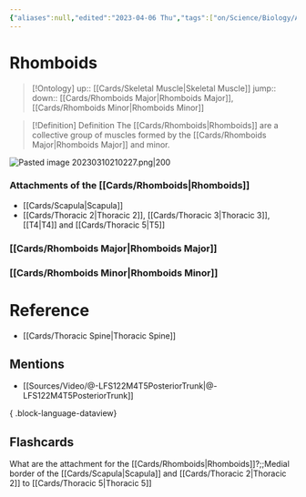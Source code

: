```yaml
---
{"aliases":null,"edited":"2023-04-06 Thu","tags":["on/Science/Biology/Anatomy","Uni/OMT1"],"date created":"2023-03-10 Fri","dg-publish":true,"permalink":"/cards/rhomboids/","dgPassFrontmatter":true}
---
```


# Rhomboids

> [!Ontology]
> up:: [[Cards/Skeletal Muscle\|Skeletal Muscle]]
> jump::
> down:: [[Cards/Rhomboids Major\|Rhomboids Major]], [[Cards/Rhomboids Minor\|Rhomboids Minor]]

> [!Definition] Definition
> The [[Cards/Rhomboids\|Rhomboids]] are a collective group of muscles formed by the [[Cards/Rhomboids Major\|Rhomboids Major]] and minor.

![Pasted image 20230310210227.png|200](/img/user/Extras/Images/Pasted%20image%2020230310210227.png)

### Attachments of the [[Cards/Rhomboids\|Rhomboids]]
- [[Cards/Scapula\|Scapula]]
- [[Cards/Thoracic 2\|Thoracic 2]], [[Cards/Thoracic 3\|Thoracic 3]], [[T4\|T4]] and [[Cards/Thoracic 5\|T5]]

### [[Cards/Rhomboids Major\|Rhomboids Major]]

### [[Cards/Rhomboids Minor\|Rhomboids Minor]]

# Reference
- [[Cards/Thoracic Spine\|Thoracic Spine]]

## Mentions
- [[Sources/Video/@-LFS122M4T5PosteriorTrunk\|@-LFS122M4T5PosteriorTrunk]]

{ .block-language-dataview}

## Flashcards
What are the attachment for the [[Cards/Rhomboids\|Rhomboids]]?;;Medial border of the [[Cards/Scapula\|Scapula]] and [[Cards/Thoracic 2\|Thoracic 2]] to [[Cards/Thoracic 5\|Thoracic 5]]
<!--SR:!2023-04-19,3,250-->